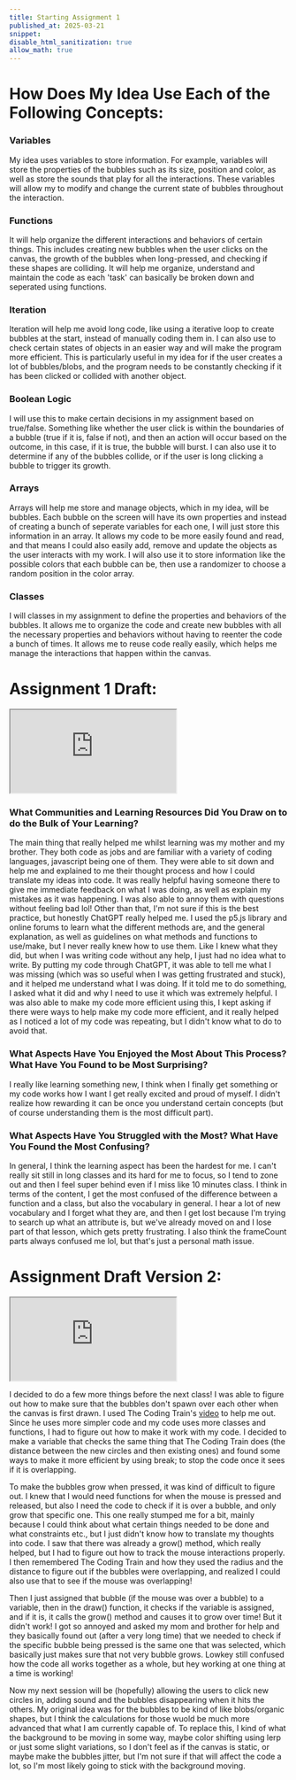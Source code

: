 ```yaml
---
title: Starting Assignment 1
published_at: 2025-03-21
snippet:
disable_html_sanitization: true
allow_math: true
---
```

# How Does My Idea Use Each of the Following Concepts:
### Variables
My idea uses variables to store information. For example, variables will store the properties of the bubbles such as its size, position and color, as well as store the sounds that play for all the interactions. These variables will allow my to modify and change the current state of bubbles throughout the interaction.

### Functions
It will help organize the different interactions and behaviors of certain things. This includes creating new bubbles when the user clicks on the canvas, the growth of the bubbles when long-pressed, and checking if these shapes are colliding. It will help me organize, understand and maintain the code as each 'task' can basically be broken down and seperated using functions.

### Iteration
Iteration will help me avoid long code, like using a iterative loop to create bubbles at the start, instead of manually coding them in. I can also use to check certain states of objects in an easier way and will make the program more efficient. This is particularly useful in my idea for if the user creates a lot of bubbles/blobs, and the program needs to be constantly checking if it has been clicked or collided with another object.

### Boolean Logic
I will use this to make certain decisions in my assignment based on true/false. Something like whether the user click is within the boundaries of a bubble (true if it is, false if not), and then an action will occur based on the outcome, in this case, if it is true, the bubble will burst. I can also use it to determine if any of the bubbles collide, or if the user is long clicking a bubble to trigger its growth.

### Arrays
Arrays will help me store and manage objects, which in my idea, will be bubbles. Each bubble on the screen will have its own properties and instead of creating a bunch of seperate variables for each one, I will just store this information in an array. It allows my code to be more easily found and read, and that means I could also easily add, remove and update the objects as the user interacts with my work. I will also use it to store information like the possible colors that each bubble can be, then use a randomizer to choose a random position in the color array.

### Classes
I will classes in my assignment to define the properties and behaviors of the bubbles. It allows me to organize the code and create new bubbles with all the necessary properties and behaviors without having to reenter the code a bunch of times. It allows me to reuse code really easily, which helps me manage the interactions that happen within the canvas.

# Assignment 1 Draft:

<iframe id="cuteDraft1" src="https://editor.p5js.org/yeahlia/sketches/GxC7-T_cK"></iframe>

<script type="module">

    const iframe  = document.getElementById (`cuteDraft1`)
    iframe.width  = iframe.parentNode.scrollWidth
    iframe.height = iframe.width 

</script>

### What Communities and Learning Resources Did You Draw on to do the Bulk of Your Learning?
The main thing that really helped me whilst learning was my mother and my brother. They both code as jobs and are familiar with a variety of coding languages, javascript being one of them. They were able to sit down and help me and explained to me their thought process and how I could translate my ideas into code. It was really helpful having someone there to give me immediate feedback on what I was doing, as well as explain my mistakes as it was happening. I was also able to annoy them with questions without feeling bad lol! Other than that, I'm not sure if this is the best practice, but honestly ChatGPT really helped me. I used the p5.js library and online forums to learn what the different methods are, and the general explanation, as well as guidelines on what methods and functions to use/make, but I never really knew how to use them. Like I knew what they did, but when I was writing code without any help, I just had no idea what to write. By putting my code through ChatGPT, it was able to tell me what I was missing (which was so useful when I was getting frustrated and stuck), and it helped me understand what I was doing. If it told me to do something, I asked what it did and why I need to use it which was extremely helpful. I was also able to make my code more efficient using this, I kept asking if there were ways to help make my code more efficient, and it really helped as I noticed a lot of my code was repeating, but I didn't know what to do to avoid that.

### What Aspects Have You Enjoyed the Most About This Process?  What Have You Found to be Most Surprising?
I really like learning something new, I think when I finally get something or my code works how I want I get really excited and proud of myself. I didn't realize how rewarding it can be once you understand certain concepts (but of course understanding them is the most difficult part).

### What Aspects Have You Struggled with the Most?  What Have You Found the Most Confusing? 
In general, I think the learning aspect has been the hardest for me. I can't really sit still in long classes and its hard for me to focus, so I tend to zone out and then I feel super behind even if I miss like 10 minutes class. I think in terms of the content, I get the most confused of the difference between a function and a class, but also the vocabulary in general. I hear a lot of new vocabulary and I forget what they are, and then I get lost because I'm trying to search up what an attribute is, but we've already moved on and I lose part of that lesson, which gets pretty frustrating. I also think the frameCount parts always confused me lol, but that's just a personal math issue.

# Assignment Draft Version 2:
<iframe id="cuteDraft2" src="https://editor.p5js.org/yeahlia/sketches/3S1UhwX2x"></iframe>

<script type="module">

    const iframe  = document.getElementById (`cuteDraft2`)
    iframe.width  = iframe.parentNode.scrollWidth
    iframe.height = iframe.width 

</script>

I decided to do a few more things before the next class! I was able to figure out how to make sure that the bubbles don't spawn over each other when the canvas is first drawn. I used The Coding Train's [video](https://www.youtube.com/watch?v=XATr_jdh-44) to help me out. Since he uses more simpler code and my code uses more classes and functions, I had to figure out how to make it work with my code. I decided to make a variable that checks the same thing that The Coding Train does (the distance between the new circles and then existing ones) and found some ways to make it more efficient by using break; to stop the code once it sees if it is overlapping.

To make the bubbles grow when pressed, it was kind of difficult to figure out. I knew that I would need functions for when the mouse is pressed and released, but also I need the code to check if it is over a bubble, and only grow that specific one. This one really stumped me for a bit, mainly because I could think about what certain things needed to be done and what constraints etc., but I just didn't know how to translate my thoughts into code. I saw that there was already a grow() method, which really helped, but I had to figure out how to track the mouse interactions properly. I then remembered The Coding Train and how they used the radius and the distance to figure out if the bubbles were overlapping, and realized I could also use that to see if the mouse was overlapping! 

Then I just assigned that bubble (if the mouse was over a bubble) to a variable, then in the draw() function, it checks if the variable is assigned, and if it is, it calls the grow() method and causes it to grow over time! But it didn't work! I got so annoyed and asked my mom and brother for help and they basically found out (after a very long time) that we needed to check if the specific bubble being pressed is the same one that was selected, which basically just makes sure that not very bubble grows. Lowkey still confused how the code all works together as a whole, but hey working at one thing at a time is working!

Now my next session will be (hopefully) allowing the users to click new circles in, adding sound and the bubbles disappearing when it hits the others. My original idea was for the bubbles to be kind of like blobs/organic shapes, but I think the calculations for those wuold be much more advanced that what I am currently capable of. To replace this, I kind of what the background to be moving in some way, maybe color shifting using lerp or just some slight variations, so I don't feel as if the canvas is static, or maybe make the bubbles jitter, but I'm not sure if that will affect the code a lot, so I'm most likely going to stick with the background moving.


 

 <!-- 
 how to add the sound
 how to do the click animation
 maybe animation of it popping, maybe disappear from the inside out
  -->